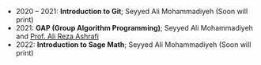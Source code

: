 *   2020 – 2021: **Introduction to Git**; Seyyed Ali Mohammadiyeh (Soon will print)
*   2021: **GAP (Group Algorithm Programming)**; Seyyed Ali Mohammadiyeh and [Prof. Ali Reza Ashrafi](https://en.wikipedia.org/wiki/Ali_Reza_Ashrafi)
*   2022: **Introduction to Sage Math**; Seyyed Ali Mohammadiyeh (Soon will print)

